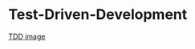 # Test-Driven-Development


[TDD image](https://upload.wikimedia.org/wikipedia/commons/0/0e/Cycle-global-tdd.png)
